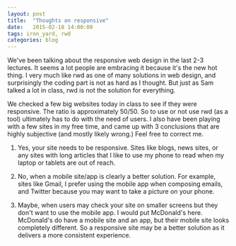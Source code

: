 ```yaml
---
layout: post
title:  "Thoughts on responsive"
date:   2015-02-18 14:00:00
tags: iron_yard, rwd
categories: blog
---
```

We've been talking about the responsive web design in the last 2-3 lectures. It seems a lot people are embracing it because it's the new hot thing. I very much like rwd as one of many solutions in web design, and surprisingly the coding part is not as hard as I thought. But just as Sam talked a lot in class, rwd is not the solution for everything. 

We checked a few big websites today in class to see if they were responsive. The ratio is approximately 50/50. So to use or not use rwd (as a tool) ultimately has to do with the need of users. I also have been playing with a few sites in my free time, and came up with 3 conclusions that are highly subjective (and mostly likely wrong.) Feel free to correct me.

1. Yes, your site needs to be responsive. Sites like blogs, news sites, or any sites with long articles that I like to use my phone to read when my laptop or tablets are out of reach. 

2. No, when a mobile site/app is clearly a better solution. For example, sites like Gmail, I prefer using the mobile app when composing emails, and Twitter because you may want to take a picture on your phone. 

3. Maybe, when users may check your site on smaller screens but they don't want to use the mobile app. I would put McDonald's here. McDonald's do have a mobile site and an app, but their mobile site looks completely different. So a responsive site may be a better solution as it delivers a more consistent experience. 